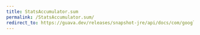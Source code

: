 ```yaml
---
title: StatsAccumulator.sum
permalink: /StatsAccumulator.sum/
redirect_to: https://guava.dev/releases/snapshot-jre/api/docs/com/google/common/math/StatsAccumulator.html#sum--
---
```

